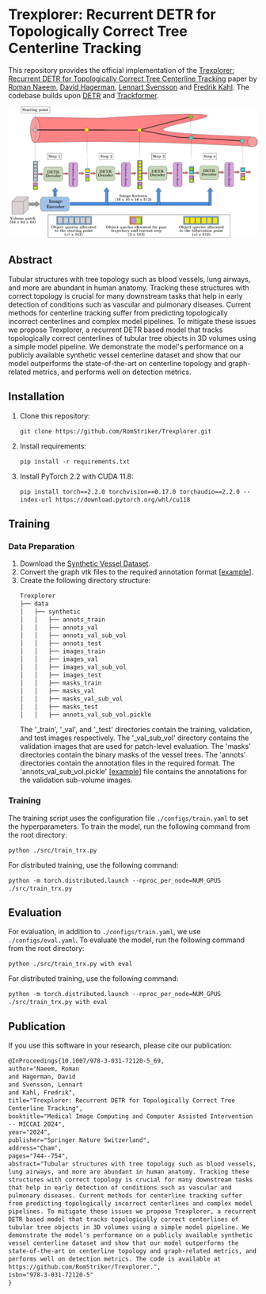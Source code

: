 # Trexplorer: Recurrent DETR for Topologically Correct Tree Centerline Tracking

This repository provides the official implementation of the [Trexplorer: Recurrent DETR for Topologically Correct Tree Centerline Tracking](https://github.com/RomStriker/Trexplorer) paper by [Roman Naeem](https://research.chalmers.se/en/person/nroman), [David Hagerman](https://research.chalmers.se/en/person/olzond), [Lennart Svensson](https://research.chalmers.se/person/pale) and [Fredrik Kahl](https://www.chalmers.se/personer/kahlf/). The codebase builds upon [DETR](https://github.com/facebookresearch/detr) and [Trackformer](https://github.com/timmeinhardt/trackformer).

<!-- **As the paper is still under submission this repository will continuously be updated and might at times not reflect the current state of the [arXiv paper](https://arxiv.org/abs/2012.01866).** -->

<div align="center">
    <img src="docs/architecture.png" alt="arch" width="1000"/>
</div>

## Abstract

Tubular structures with tree topology such as blood vessels, lung airways, and more are abundant in human anatomy. Tracking these structures with correct topology is crucial for many downstream tasks that help in early detection of conditions such as vascular and pulmonary diseases. Current methods for centerline tracking suffer from predicting topologically incorrect centerlines and complex model pipelines. To mitigate these issues we propose Trexplorer, a recurrent DETR based model that tracks topologically correct centerlines of tubular tree objects in 3D volumes using a simple model pipeline. We demonstrate the model's performance on a publicly available synthetic vessel centerline dataset and show that our model outperforms the state-of-the-art on centerline topology and graph-related metrics, and performs well on detection metrics.

## Installation
1. Clone this repository:
    ```
    git clone https://github.com/RomStriker/Trexplorer.git
    ``` 
2. Install requirements:
    ```
    pip install -r requirements.txt
    ```
3. Install PyTorch 2.2 with CUDA 11.8:
    ```
    pip install torch==2.2.0 torchvision==0.17.0 torchaudio==2.2.0 --index-url https://download.pytorch.org/whl/cu118
    ```

## Training

### Data Preparation
1. Download the [Synthetic Vessel Dataset](https://github.com/giesekow/deepvesselnet/wiki/Datasets/).
2. Convert the graph vtk files to the required annotation format [[example](https://github.com/RomStriker/Trexplorer/blob/abfb2296743d5c734476865aff732a7abed13936/docs/example_annotation.pickle)].
3. Create the following directory structure:
    ```
    Trexplorer
    ├── data
    │   ├── synthetic
    │   │   ├── annots_train
    │   │   ├── annots_val
    │   │   ├── annots_val_sub_vol
    │   │   ├── annots_test 
    │   │   ├── images_train
    │   │   ├── images_val
    │   │   ├── images_val_sub_vol
    │   │   ├── images_test
    │   │   ├── masks_train
    │   │   ├── masks_val
    │   │   ├── masks_val_sub_vol
    │   │   ├── masks_test
    │   │   ├── annots_val_sub_vol.pickle
    ```
   The '_train', '_val', and '_test' directories contain the training, validation, and test images respectively. The '_val_sub_vol' directory contains the validation images that are used for patch-level evaluation. The 'masks' directories contain the binary masks of the vessel trees. The 'annots' directories contain the annotation files in the required format. The 'annots_val_sub_vol.pickle' [[example](https://github.com/RomStriker/Trexplorer/blob/abfb2296743d5c734476865aff732a7abed13936/docs/annots_val_sub_vol.pickle)] file contains the annotations for the validation sub-volume images. 

### Training
The training script uses the configuration file `./configs/train.yaml` to set the hyperparameters. To train the model, run the following command from the root directory:
```
python ./src/train_trx.py
```
For distributed training, use the following command:
```
python -m torch.distributed.launch --nproc_per_node=NUM_GPUS ./src/train_trx.py
```

## Evaluation
For evaluation, in addition to `./configs/train.yaml`, we use  `./configs/eval.yaml`. To evaluate the model, run the following command from the root directory:
```
python ./src/train_trx.py with eval
```
For distributed training, use the following command:
```
python -m torch.distributed.launch --nproc_per_node=NUM_GPUS ./src/train_trx.py with eval
```

## Publication
If you use this software in your research, please cite our publication:

```
@InProceedings{10.1007/978-3-031-72120-5_69,
author="Naeem, Roman
and Hagerman, David
and Svensson, Lennart
and Kahl, Fredrik",
title="Trexplorer: Recurrent DETR for Topologically Correct Tree Centerline Tracking",
booktitle="Medical Image Computing and Computer Assisted Intervention -- MICCAI 2024",
year="2024",
publisher="Springer Nature Switzerland",
address="Cham",
pages="744--754",
abstract="Tubular structures with tree topology such as blood vessels, lung airways, and more are abundant in human anatomy. Tracking these structures with correct topology is crucial for many downstream tasks that help in early detection of conditions such as vascular and pulmonary diseases. Current methods for centerline tracking suffer from predicting topologically incorrect centerlines and complex model pipelines. To mitigate these issues we propose Trexplorer, a recurrent DETR based model that tracks topologically correct centerlines of tubular tree objects in 3D volumes using a simple model pipeline. We demonstrate the model's performance on a publicly available synthetic vessel centerline dataset and show that our model outperforms the state-of-the-art on centerline topology and graph-related metrics, and performs well on detection metrics. The code is available at https://github.com/RomStriker/Trexplorer.",
isbn="978-3-031-72120-5"
}
```